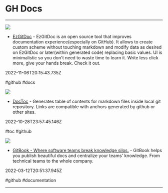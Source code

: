 # GH Docs

---

![](https://rdl.ink/render/https%3A%2F%2Fos-expected.github.io%2FEzGitDoc)

- [EzGitDoc](https://os-expected.github.io/EzGitDoc) - EzGitDoc is an open source tool that improves documentation experience(especially on GitHub). It allows to create custom scheme without touching markdown and modify data as desired on EzGitDoc or later(within generated code) replacing basic values. UI is minimalistic so you don't need to waste time to learn it. Write less click more, give your hands break. Check it out.

2022-11-06T20:15:43.735Z

#github #docs

![](https://opengraph.githubassets.com/83f20a496720250e2f518441a738adedb86f0212565fc82699418219a829031d/thlorenz/doctoc)

- [DocToc](https://github.com/thlorenz/doctoc) - Generates table of contents for markdown files inside local git repository. Links are compatible with anchors generated by github or other sites.

2022-10-28T23:57:45.146Z

#toc #github

![](https://framerusercontent.com/images/5atZKsWqZp0KjjrRoYVcyTGZSc.png)

- [GitBook - Where software teams break knowledge silos.](https://www.gitbook.com) - GitBook helps you publish beautiful docs and centralize your teams' knowledge. From technical teams to the whole company.

2022-03-12T20:51:37.945Z

#github #documentation

---


